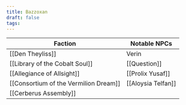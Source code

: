 ```yaml
---
title: Bazzoxan
draft: false
tags:
---
```

 


| Faction                               | Notable NPCs       |
| ------------------------------------- | ------------------ |
| [[Den Theyliss]]                      | Verin              |
| [[Library of the Cobalt Soul]]        | [[Question]]       |
| [[Allegiance of Allsight]]            | [[Prolix Yusaf]]   |
| [[Consortium of the Vermilion Dream]] | [[Aloysia Telfan]] |
| [[Cerberus Assembly]]                 |                    |
